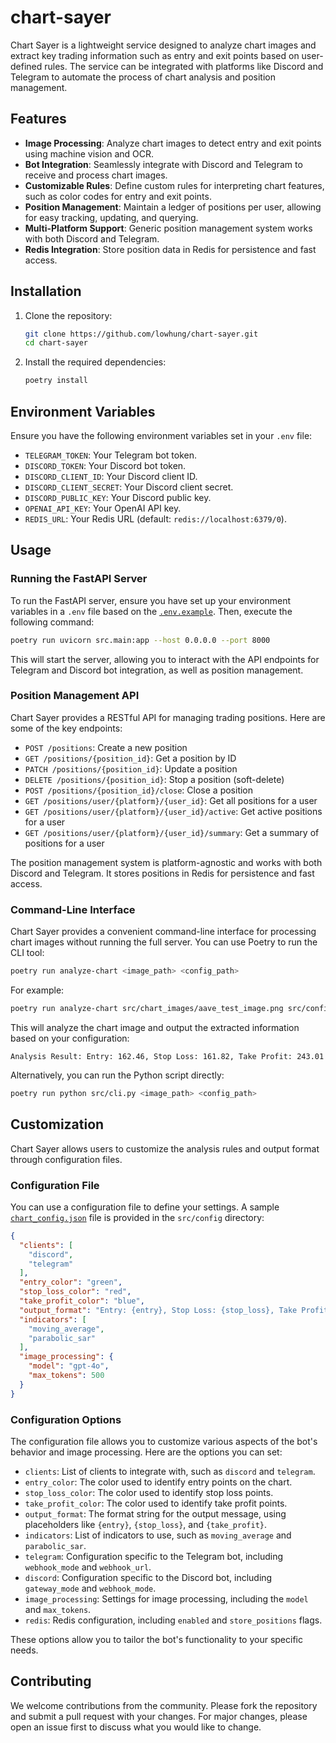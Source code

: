 # chart-sayer

Chart Sayer is a lightweight service designed to analyze chart images and extract key trading information such as entry
and exit points based on user-defined rules. The service can be integrated with platforms like Discord and Telegram to
automate the process of chart analysis and position management.

## Features

- **Image Processing**: Analyze chart images to detect entry and exit points using machine vision and OCR.
- **Bot Integration**: Seamlessly integrate with Discord and Telegram to receive and process chart images.
- **Customizable Rules**: Define custom rules for interpreting chart features, such as color codes for entry and exit points.
- **Position Management**: Maintain a ledger of positions per user, allowing for easy tracking, updating, and querying.
- **Multi-Platform Support**: Generic position management system works with both Discord and Telegram.
- **Redis Integration**: Store position data in Redis for persistence and fast access.

## Installation

1. Clone the repository:
   ```bash
   git clone https://github.com/lowhung/chart-sayer.git
   cd chart-sayer
   ```

2. Install the required dependencies:
   ```bash
   poetry install
   ```

## Environment Variables

Ensure you have the following environment variables set in your `.env` file:

- `TELEGRAM_TOKEN`: Your Telegram bot token.
- `DISCORD_TOKEN`: Your Discord bot token.
- `DISCORD_CLIENT_ID`: Your Discord client ID.
- `DISCORD_CLIENT_SECRET`: Your Discord client secret.
- `DISCORD_PUBLIC_KEY`: Your Discord public key.
- `OPENAI_API_KEY`: Your OpenAI API key.
- `REDIS_URL`: Your Redis URL (default: `redis://localhost:6379/0`).

## Usage

### Running the FastAPI Server

To run the FastAPI server, ensure you have set up your environment variables in a `.env` file based on the [
`.env.example`](.env.example). Then, execute the following command:

```bash
poetry run uvicorn src.main:app --host 0.0.0.0 --port 8000
```

This will start the server, allowing you to interact with the API endpoints for Telegram and Discord bot integration, as well as position management.

### Position Management API

Chart Sayer provides a RESTful API for managing trading positions. Here are some of the key endpoints:

- `POST /positions`: Create a new position
- `GET /positions/{position_id}`: Get a position by ID
- `PATCH /positions/{position_id}`: Update a position
- `DELETE /positions/{position_id}`: Stop a position (soft-delete)
- `POST /positions/{position_id}/close`: Close a position
- `GET /positions/user/{platform}/{user_id}`: Get all positions for a user
- `GET /positions/user/{platform}/{user_id}/active`: Get active positions for a user
- `GET /positions/user/{platform}/{user_id}/summary`: Get a summary of positions for a user

The position management system is platform-agnostic and works with both Discord and Telegram. It stores positions in Redis for persistence and fast access.

### Command-Line Interface

Chart Sayer provides a convenient command-line interface for processing chart images without running the full server.
You can use Poetry to run the CLI tool:

```bash
poetry run analyze-chart <image_path> <config_path>
```

For example:

```bash
poetry run analyze-chart src/chart_images/aave_test_image.png src/config/chart_config.json
```

This will analyze the chart image and output the extracted information based on your configuration:

```
Analysis Result: Entry: 162.46, Stop Loss: 161.82, Take Profit: 243.01
```

Alternatively, you can run the Python script directly:

```bash
poetry run python src/cli.py <image_path> <config_path>
```

## Customization

Chart Sayer allows users to customize the analysis rules and output format through configuration files.

### Configuration File

You can use a configuration file to define your settings. A sample [`chart_config.json`](src/config/chart_config.json)
file is provided in the `src/config` directory:

```json
{
  "clients": [
    "discord",
    "telegram"
  ],
  "entry_color": "green",
  "stop_loss_color": "red",
  "take_profit_color": "blue",
  "output_format": "Entry: {entry}, Stop Loss: {stop_loss}, Take Profit: {take_profit}",
  "indicators": [
    "moving_average",
    "parabolic_sar"
  ],
  "image_processing": {
    "model": "gpt-4o",
    "max_tokens": 500
  }
}
```

### Configuration Options

The configuration file allows you to customize various aspects of the bot's behavior and image processing. Here are the
options you can set:

- `clients`: List of clients to integrate with, such as `discord` and `telegram`.
- `entry_color`: The color used to identify entry points on the chart.
- `stop_loss_color`: The color used to identify stop loss points.
- `take_profit_color`: The color used to identify take profit points.
- `output_format`: The format string for the output message, using placeholders like `{entry}`, `{stop_loss}`, and
  `{take_profit}`.
- `indicators`: List of indicators to use, such as `moving_average` and `parabolic_sar`.
- `telegram`: Configuration specific to the Telegram bot, including `webhook_mode` and `webhook_url`.
- `discord`: Configuration specific to the Discord bot, including `gateway_mode` and `webhook_mode`.
- `image_processing`: Settings for image processing, including the `model` and `max_tokens`.
- `redis`: Redis configuration, including `enabled` and `store_positions` flags.

These options allow you to tailor the bot's functionality to your specific needs.

## Contributing

We welcome contributions from the community. Please fork the repository and submit a pull request with your changes. For
major changes, please open an issue first to discuss what you would like to change.